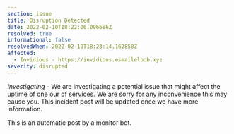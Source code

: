 ```yaml
---
section: issue
title: Disruption Detected
date: 2022-02-10T18:22:06.096686Z
resolved: true
informational: false
resolvedWhen: 2022-02-10T18:23:14.162850Z
affected:
  - Invidious - https://invidious.esmailelbob.xyz
severity: disrupted
---
```

*Investigating* - We are investigating a potential issue that might affect the uptime of one our of services. We are sorry for any inconvenience this may cause you. This incident post will be updated once we have more information.

This is an automatic post by a monitor bot.
        
